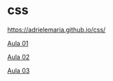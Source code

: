# css

https://adrielemaria.github.io/css/

[Aula 01](https://adrielemaria.github.io/css/aula01)

[Aula 02](https://adrielemaria.github.io/css/aula02)

[Aula 03](https://adrielemaria.github.io/css/aula03)
